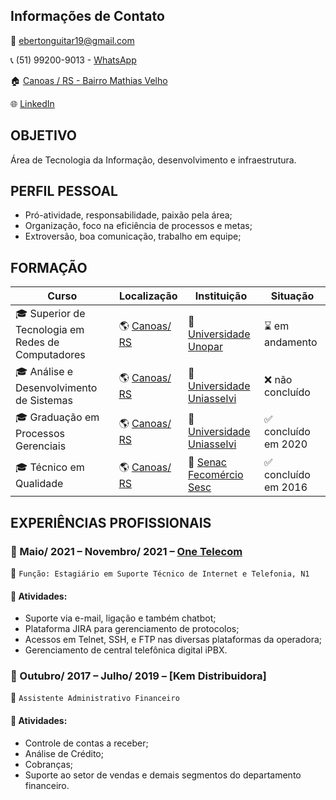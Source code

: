 ## Informações de Contato
:e-mail: ebertonguitar19@gmail.com

:telephone_receiver: (51) 99200-9013 - [WhatsApp](https://api.whatsapp.com/send?phone=5551992009013)

:house: [Canoas / RS - Bairro Mathias Velho](https://bit.ly/2VmU7mI)

:globe_with_meridians: [LinkedIn](https://www.linkedin.com/in/eberton-luis-da-silva-0682631b5/)

## OBJETIVO
Área de Tecnologia da Informação, desenvolvimento e infraestrutura.


## PERFIL PESSOAL
- Pró-atividade, responsabilidade, paixão pela área;
- Organização, foco na eficiência de processos e metas;
- Extroversão, boa comunicação, trabalho em equipe;


## FORMAÇÃO
| Curso | Localização | Instituição | Situação |
| ----- | ----------- | ----------- | -------- |
| :mortar_board: Superior de Tecnologia em Redes de Computadores | :earth_americas: [Canoas/ RS](https://bit.ly/2VmU7mI) | :school: [Universidade Unopar](hhttps://www.unopar.com.br/) | :hourglass: em andamento |
| :mortar_board: Análise e Desenvolvimento de Sistemas | :earth_americas: [Canoas/ RS](https://bit.ly/2VmU7mI) | :school: [Universidade Uniasselvi](https://portal.uniasselvi.com.br/) | :x: não concluído |
| :mortar_board: Graduação em Processos Gerenciais | :earth_americas: [Canoas/ RS](https://bit.ly/2VmU7mI) | :school: [Universidade Uniasselvi](https://portal.uniasselvi.com.br/) | :white_check_mark: concluído em 2020 |
| :mortar_board: Técnico em Qualidade | :earth_americas: [Canoas/ RS](https://bit.ly/2VmU7mI) | :school: [Senac Fecomércio Sesc](https://www.senacrs.com.br/) | :white_check_mark: concluído em 2016 |


## EXPERIÊNCIAS PROFISSIONAIS
### :office: Maio/ 2021 – Novembro/ 2021 – [One Telecom](https://www.onetelecom.net.br/)
:briefcase: ``Função: Estagiário em Suporte Técnico de Internet e Telefonia, N1``
#### :pushpin: Atividades:
- Suporte via e-mail, ligação e também chatbot;
- Plataforma JIRA para gerenciamento de protocolos;
- Acessos em Telnet, SSH, e FTP nas diversas plataformas da operadora;
- Gerenciamento de central telefônica digital iPBX.

### :office: Outubro/ 2017 – Julho/ 2019 – [Kem Distribuidora]
:briefcase: ``Assistente Administrativo Financeiro``
#### :pushpin: Atividades:
- Controle de contas a receber;
- Análise de Crédito;
- Cobranças;
- Suporte ao setor de vendas e demais segmentos do departamento financeiro.
